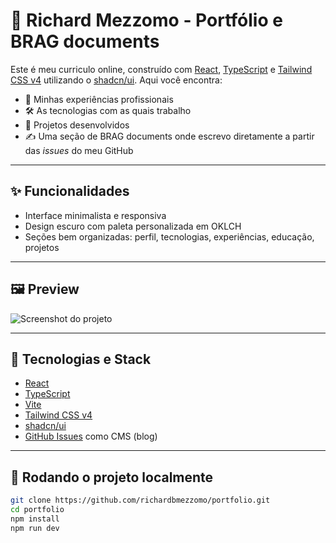 # 💼 Richard Mezzomo - Portfólio e BRAG documents

Este é meu curriculo online, construído com [React](https://react.dev/), [TypeScript](https://www.typescriptlang.org/) e [Tailwind CSS v4](https://tailwindcss.com/) utilizando o [shadcn/ui](https://ui.shadcn.dev/). Aqui você encontra:

- 🧠 Minhas experiências profissionais
- 🛠️ As tecnologias com as quais trabalho
- 📁 Projetos desenvolvidos
- ✍️ Uma seção de BRAG documents onde escrevo diretamente a partir das *issues* do meu GitHub

---

## ✨ Funcionalidades

- Interface minimalista e responsiva
- Design escuro com paleta personalizada em OKLCH
- Seções bem organizadas: perfil, tecnologias, experiências, educação, projetos

---

## 🖼️ Preview

![Screenshot do projeto](./screenshot.png)

---

## 🧪 Tecnologias e Stack

- [React](https://react.dev/)
- [TypeScript](https://www.typescriptlang.org/)
- [Vite](https://vitejs.dev/)
- [Tailwind CSS v4](https://tailwindcss.com/)
- [shadcn/ui](https://ui.shadcn.dev/)
- [GitHub Issues](https://github.com/richardbmezzomo) como CMS (blog)

---

## 🚀 Rodando o projeto localmente

```bash
git clone https://github.com/richardbmezzomo/portfolio.git
cd portfolio
npm install
npm run dev
